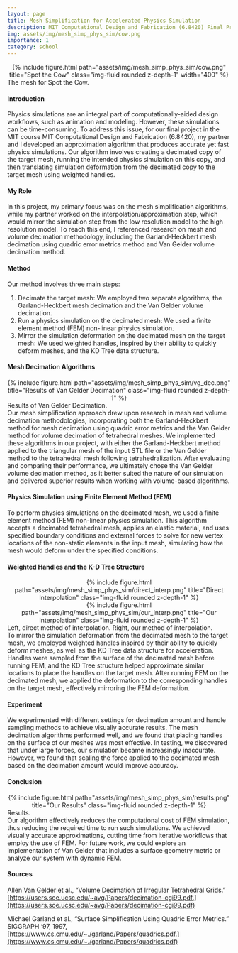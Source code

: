 ```yaml
---
layout: page
title: Mesh Simplification for Accelerated Physics Simulation
description: MIT Computational Design and Fabrication (6.8420) Final Project
img: assets/img/mesh_simp_phys_sim/cow.png
importance: 1
category: school
---
```


<center>
    <div class="row justify-content-sm-center">
        <div class="col-sm mt-3 mt-md-0">
            {% include figure.html path="assets/img/mesh_simp_phys_sim/cow.png" title="Spot the Cow" class="img-fluid rounded z-depth-1" width="400" %}
        </div>
    </div>
</center>
<div class="caption">
    The mesh for Spot the Cow.
</div>

#### Introduction
Physics simulations are an integral part of computationally-aided design workflows, such as animation and modeling. However, these simulations can be time-consuming. To address this issue, for our final project in the MIT course MIT Computational Design and Fabrication (6.8420), my partner and I developed an approximation algorithm that produces accurate yet fast physics simulations. Our algorithm involves creating a decimated copy of the target mesh, running the intended physics simulation on this copy, and then translating simulation deformation from the decimated copy to the target mesh using weighted handles.

#### My Role
In this project, my primary focus was on the mesh simplification algorithms, while my partner worked on the interpolation/approximation step, which would mirror the simulation step from the low resolution model to the high resolution model. To reach this end, I referenced research on mesh and volume decimation methodology, including the Garland-Heckbert mesh decimation using quadric error metrics method and Van Gelder volume decimation method.

#### Method
Our method involves three main steps:

1. Decimate the target mesh: We employed two separate algorithms, the Garland-Heckbert mesh decimation and the Van Gelder volume decimation.
2. Run a physics simulation on the decimated mesh: We used a finite element method (FEM) non-linear physics simulation.
3. Mirror the simulation deformation on the decimated mesh on the target mesh: We used weighted handles, inspired by their ability to quickly deform meshes, and the KD Tree data structure.

#### Mesh Decimation Algorithms
<center>
    <div class="row justify-content-sm-center">
        <div class="col-sm mt-3 mt-md-0">
            {% include figure.html path="assets/img/mesh_simp_phys_sim/vg_dec.png" title="Results of Van Gelder Decimation" class="img-fluid rounded z-depth-1" %}
        </div>
    </div>
</center>
<div class="caption">
    Results of Van Gelder Decimation.
</div>
Our mesh simplification approach drew upon research in mesh and volume decimation methodologies, incorporating both the Garland-Heckbert method for mesh decimation using quadric error metrics and the Van Gelder method for volume decimation of tetrahedral meshes. We implemented these algorithms in our project, with either the Garland-Heckbert method applied to the triangular mesh of the input STL file or the Van Gelder method to the tetrahedral mesh following tetrahedralization. After evaluating and comparing their performance, we ultimately chose the Van Gelder volume decimation method, as it better suited the nature of our simulation and delivered superior results when working with volume-based algorithms.

#### Physics Simulation using Finite Element Method (FEM)
To perform physics simulations on the decimated mesh, we used a finite element method (FEM) non-linear physics simulation. This algorithm accepts a decimated tetrahedral mesh, applies an elastic material, and uses specified boundary conditions and external forces to solve for new vertex locations of the non-static elements in the input mesh, simulating how the mesh would deform under the specified conditions.

#### Weighted Handles and the K-D Tree Structure
<center>
    <div class="row justify-content-sm-center">
        <div class="col-sm mt-3 mt-md-0">
            {% include figure.html path="assets/img/mesh_simp_phys_sim/direct_interp.png" title="Direct Interpolation" class="img-fluid rounded z-depth-1" %}
        </div>
        <div class="col-sm mt-3 mt-md-0">
            {% include figure.html path="assets/img/mesh_simp_phys_sim/our_interp.png" title="Our Interpolation" class="img-fluid rounded z-depth-1" %}
        </div>
    </div>
</center>
<div class="caption">
    Left, direct method of interpolation. Right, our method of interpolation.
</div>
To mirror the simulation deformation from the decimated mesh to the target mesh, we employed weighted handles inspired by their ability to quickly deform meshes, as well as the KD Tree data structure for acceleration. Handles were sampled from the surface of the decimated mesh before running FEM, and the KD Tree structure helped approximate similar locations to place the handles on the target mesh. After running FEM on the decimated mesh, we applied the deformation to the corresponding handles on the target mesh, effectively mirroring the FEM deformation.

#### Experiment
We experimented with different settings for decimation amount and handle sampling methods to achieve visually accurate results. The mesh decimation algorithms performed well, and we found that placing handles on the surface of our meshes was most effective. In testing, we discovered that under large forces, our simulation became increasingly inaccurate. However, we found that scaling the force applied to the decimated mesh based on the decimation amount would improve accuracy.

#### Conclusion
<center>
    <div class="row justify-content-sm-center">
        <div class="col-sm mt-3 mt-md-0">
            {% include figure.html path="assets/img/mesh_simp_phys_sim/results.png" title="Our Results" class="img-fluid rounded z-depth-1" %}
        </div>
    </div>
</center>
<div class="caption">
    Results.
</div>
Our algorithm effectively reduces the computational cost of FEM simulation, thus reducing the required time to run such simulations. We achieved visually accurate approximations, cutting time from iterative workflows that employ the use of FEM. For future work, we could explore an implementation of Van Gelder that includes a surface geometry metric or analyze our system with dynamic FEM.

#### Sources
Allen Van Gelder et al., “Volume Decimation of Irregular Tetrahedral Grids.” [https://users.soe.ucsc.edu/~avg/Papers/decimation-cgi99.pdf.](https://users.soe.ucsc.edu/~avg/Papers/decimation-cgi99.pdf)

Michael Garland et al., “Surface Simplification Using Quadric Error Metrics.” SIGGRAPH ‘97, 1997, [https://www.cs.cmu.edu/~./garland/Papers/quadrics.pdf.](https://www.cs.cmu.edu/~./garland/Papers/quadrics.pdf)